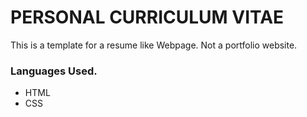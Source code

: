 # PERSONAL CURRICULUM VITAE

<p>This is a template for a resume like Webpage. Not a portfolio website.</p>

### Languages Used.
<ul>
<li>HTML</li>
<li>CSS</li>
<ul>